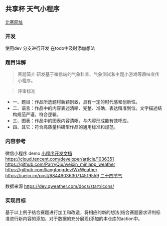 ## 共享杯 天气小程序
[比赛网址](http://share.escience.net.cn/nav/index/topic/details?topicId=45dc347b762948b89815697cda469668)

### 开发
使用dev 分支进行开发 在todo中及时添加想法

### 题目详解

> 赛题简介
研发基于微信端的气象科普、气象测试和主题小游戏等趣味宣传小程序。

> 评审标准

* 一、题目：作品所选题材新颖别致，具有一定的时代感和创新性。 
* 二、语言：作品中的内容表述清晰、完整、准确，表达精准到位。文字描述结构规范严谨，符合逻辑。 
* 三、图表：作品中的图表内容清晰，与内容形成能有效呼应。 
* 四、其它：符合高质量科研型作品的通用标准和规范。

### 内容参考

微信小程序 demo
[小程序开发文档](https://developers.weixin.qq.com/miniprogram/dev/framework/sitemap.html)
https://cloud.tencent.com/developer/article/1036351
https://github.com/ParryQiu/weixin_miniapp_weather
https://github.com/liangtongdev/WxWeather
https://juejin.im/post/6844903630714519559
[二十四节气](http://www.wxapp-union.com/thread-12440-1-1.html)

数据来源
https://dev.qweather.com/docs/start/icons/

### 实现目标
基于以上例子结合赛题进行加工和改造，将相应的新的想法(结合赛题要求评判标准进行新内容的添加，对于数据的充分展现)添加的本仓库的action中。


<!-- ### 实现目标
基于以上例子结合赛题进行加工和改造，通过实现这个小程序，了解并学习小程序开发的流程以及相应的时间，目标在规定时间内完成开发，并将小程序投入到日后的使用中，进阶目标通过学习小程序的开发进而了解熟悉前端的开发，拓宽自己的技术栈. -->
